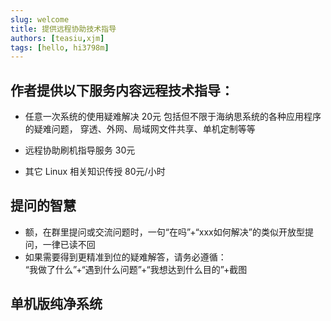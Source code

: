 ```yaml
---
slug: welcome
title: 提供远程协助技术指导
authors: [teasiu,xjm]
tags: [hello, hi3798m]
---
```


## 作者提供以下服务内容远程技术指导：

- 任意一次系统的使用疑难解决 20元 
包括但不限于海纳思系统的各种应用程序的疑难问题，
穿透、外网、局域网文件共享、单机定制等等
 
- 远程协助刷机指导服务 30元  

- 其它 Linux 相关知识传授 80元/小时


## 提问的智慧

- 额，在群里提问或交流问题时，一句“在吗”+“xxx如何解决”的类似开放型提问，一律已读不回  
- 如果需要得到更精准到位的疑难解答，请务必遵循：  
“我做了什么”+“遇到什么问题”+“我想达到什么目的”+截图


## 单机版纯净系统

